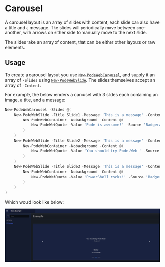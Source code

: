 # Carousel

A carousel layout is an array of slides with content, each slide can also have a title and a message. The slides will periodically move between one-another, with arrows on either side to manually move to the next slide.

The slides take an array of content, that can be either other layouts or raw elements.

## Usage

To create a carousel layout you use [`New-PodeWebCarousel`](../../../Functions/Layouts/New-PodeWebCarousel), and supply it an array of `-Slides` using [`New-PodeWebSlide`](../../../Functions/Layouts/New-PodeWebSlide). The slides themselves accept an array of `-Content`.

For example, the below renders a carousel with 3 slides each containing an image, a title, and a message:

```powershell
New-PodeWebCarousel -Slides @(
    New-PodeWebSlide -Title Slide1 -Message 'This is a message' -Content @(
        New-PodeWebContainer -Nobackground -Content @(
            New-PodeWebQuote -Value 'Pode is awesome!' -Source 'Badgerati' -Alignment Center
        )
    )
    New-PodeWebSlide -Title Slide2 -Message 'This is a message' -Content @(
        New-PodeWebContainer -Nobackground -Content @(
            New-PodeWebQuote -Value 'You should try Pode.Web!' -Source 'Badgerati' -Alignment Center
        )
    )
    New-PodeWebSlide -Title Slide3 -Message 'This is a message' -Content @(
        New-PodeWebContainer -Nobackground -Content @(
            New-PodeWebQuote -Value 'PowerShell rocks!' -Source 'Badgerati' -Alignment Center
        )
    )
)
```

Which would look like below:

![carousel_layout](../../../images/carousel_layout.png)
